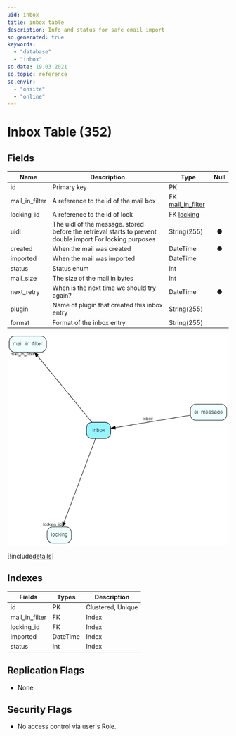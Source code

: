 ```yaml
---
uid: inbox
title: inbox table
description: Info and status for safe email import
so.generated: true
keywords:
  - "database"
  - "inbox"
so.date: 19.03.2021
so.topic: reference
so.envir:
  - "onsite"
  - "online"
---
```


# Inbox Table (352)

## Fields

| Name | Description | Type | Null |
|------|-------------|------|:----:|
|id|Primary key|PK| |
|mail\_in\_filter|A reference to the id of the mail box|FK [mail_in_filter](mail_in_filter.md)| |
|locking\_id|A reference to the id of lock|FK [locking](locking.md)| |
|uidl|The uidl of the message. stored before the retrieval starts to prevent double import For locking purposes|String(255)|&#x25CF;|
|created|When the mail was created|DateTime|&#x25CF;|
|imported|When the mail was imported|DateTime| |
|status|Status enum|Int| |
|mail\_size|The size of the mail in bytes|Int| |
|next\_retry|When is the next time we should try again?|DateTime|&#x25CF;|
|plugin|Name of plugin that created this inbox entry|String(255)| |
|format|Format of the inbox entry|String(255)| |


![inbox table relationship diagram](media\inbox.png)

[!include[details](./includes/inbox.md)]

## Indexes

| Fields | Types | Description |
|--------|-------|-------------|
|id |PK |Clustered, Unique |
|mail\_in\_filter |FK |Index |
|locking\_id |FK |Index |
|imported |DateTime |Index |
|status |Int |Index |

## Replication Flags

* None

## Security Flags

* No access control via user's Role.

